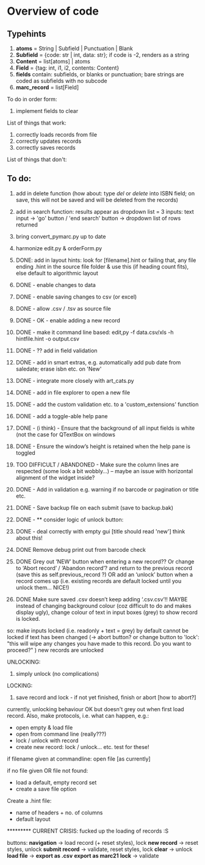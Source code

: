 # Overview of code

## Typehints

1. **atoms** = String | Subfield | Punctuation | Blank
2. **Subfield** = {code: str | int, data: str}; if code is -2, renders as a string
3. **Content** = list[atoms] | atoms
4. **Field** = {tag: int, i1, i2, contents: Content}
5. **fields** contain: subfields, or blanks or punctuation; bare strings are coded as subfields with no subcode
6. **marc_record** = list[Field]


To do in order form:
1. implement fields to clear


List of things that work:
1. correctly loads records from file
2. correctly updates records
3. correctly saves records


List of things that don't:



## To do:

1. add in delete function (how about: type *del* or *delete* into ISBN field; on save, this will not be saved and will be deleted from the records)
2. add in search function: results appear as dropdown list = 3 inputs: text input -> 'go' button / 'end search' button -> dropdown list of rows returned
3. bring convert_pymarc.py up to date
4. harmonize edit.py & orderForm.py

1. DONE: add in layout hints: look for [filename].hint or failing that, any file ending .hint in the source file folder & use this (if heading count fits), else default to algorithmic layout
2. DONE - enable changes to data
3. DONE - enable saving changes to csv (or excel)
4. DONE - allow .csv / .tsv as source file
5. DONE - OK - enable adding a new record
6. DONE - make it command line based: edit,py -f data.csv/xls -h hintfile.hint -o output.csv
7. DONE - ?? add in field validation
8. DONE - add in smart extras, e.g. automatically add pub date from saledate; erase isbn etc. on 'New'
9. DONE - integrate more closely with art_cats.py
10. DONE - add in file explorer to open a new file
11. DONE - add the custom validation etc. to a 'custom_extensions' function
12. DONE - add a toggle-able help pane


1. DONE - (i think) - Ensure that the background of all input fields is white (not the case for QTextBox on windows
2. DONE - Ensure the window’s height is retained when the help pane is toggled
3. TOO DIFFICULT / ABANDONED - Make sure the column lines are respected (some look a bit wobbly…) – maybe an issue with horizontal alignment of the widget inside?
4. DONE - Add in validation e.g. warning if no barcode or pagination or title etc.
5. DONE - Save backup file on each submit (save to backup.bak)
6. DONE - ** consider logic of unlock button:
7. DONE - deal correctly with empty gui [title should read 'new']
think about this!

8. DONE Remove debug print out from barcode check

9. DONE Grey out ‘NEW’ button when entering a new record?? Or change to  ‘Abort record’ / ‘Abandon record’? and return to the previous record (save this as self.previous_record ?) OR add an ‘unlock’ button when a record comes up (i.e. existing records are default locked until you unlock them… NICE!)

10. DONE Make sure saved .csv doesn’t keep adding ‘.csv.csv’!!
MAYBE instead of changing background colour (coz difficult to do and makes display ugly), change colour of text in input boxes (grey) to show record is locked.


so:
make inputs locked (i.e. readonly + text = grey) by default
cannot be locked if text has been changed (-> abort button? or change button to 'lock': "this will wipe any changes you have made to this record. Do you want to proceed?" )
new records are unlocked

UNLOCKING:
1. simply unlock (no complications)

LOCKING:
1. save record and lock - if not yet finished, finish or abort [how to abort?]

currently, unlocking behaviour OK but doesn't grey out when first load record.
Also, make protocols, i.e. what can happen, e.g.:
- open empty & load file
- open from command line (really???)
- lock / unlock with record
- create new record: lock / unlock... etc.
test for these!



if filename given at commandline:
  open file [as currently]

if no file given OR file not found:


- load a default, empty record set
- create a save file option

Create a .hint file:

- name of headers + no. of columns
- default layout

********* CURRENT CRISIS:
fucked up the loading of records :S

buttons:
__navigation__ -> load record (+ reset styles), lock
__new record__ -> reset styles, unlock
__submit record__ -> validate, reset styles, lock
__clear__ -> unlock
__load file__ ->
__export as .csv__
__export as marc21__
__lock__ -> validate



